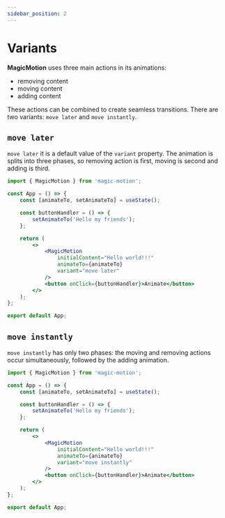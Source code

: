 ```yaml
---
sidebar_position: 2
---
```


# Variants

**MagicMotion** uses three main actions in its animations:

-   removing content
-   moving content
-   adding content

These actions can be combined to create seamless transitions. There are two variants: `move later` and `move instantly`.

## `move later`

`move later` it is a default value of the `variant` property. The animation is splits into three phases, so removing action is first, moving is second and adding is third.

```jsx
import { MagicMotion } from 'magic-motion';

const App = () => {
    const [animateTo, setAnimateTo] = useState();

    const buttonHandler = () => {
        setAnimateTo('Hello my friends');
    };

    return (
        <>
            <MagicMotion
                initialContent="Hello world!!!"
                animateTo={animateTo}
                variant="move later"
            />
            <button onClick={buttonHandler}>Animate</button>
        </>
    );
};

export default App;
```

## `move instantly`

`move instantly` has only two phases: the moving and removing actions occur simultaneously, followed by the adding animation.

```jsx
import { MagicMotion } from 'magic-motion';

const App = () => {
    const [animateTo, setAnimateTo] = useState();

    const buttonHandler = () => {
        setAnimateTo('Hello my friends');
    };

    return (
        <>
            <MagicMotion
                initialContent="Hello world!!!"
                animateTo={animateTo}
                variant="move instantly"
            />
            <button onClick={buttonHandler}>Animate</button>
        </>
    );
};

export default App;
```
